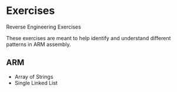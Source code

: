 # Exercises
Reverse Engineering Exercises

These exercises are meant to help identify and understand different patterns in ARM assembly.  

## ARM 

- Array of Strings
- Single Linked List 

